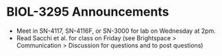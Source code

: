 # BIOL-3295 Announcements

- Meet in SN-4117, SN-4116F, or SN-3000 for lab on Wednesday at 2pm.
- Read Sacchi et al. for class on Friday (see Brightspace > Communication > Discussion for questions and to post questions)
